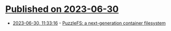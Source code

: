# [Published on 2023-06-30](index.md)

* [2023-06-30, 11:33:16](https://lobste.rs/s/robyj5/puzzlefs_next_generation_container) - [PuzzleFS: a next-generation container filesystem](https://github.com/anuvu/puzzlefs)
